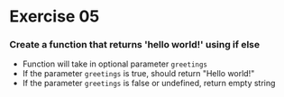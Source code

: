 # Exercise 05

### Create a function that returns 'hello world!' using if else

* Function will take in optional parameter `greetings`
* If the parameter `greetings` is true, should return "Hello world!"
* If the parameter `greetings` is false or undefined, return empty string